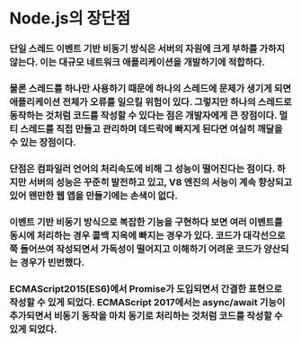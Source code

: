# Node.js의 장단점

### 단일 스레드 이벤트 기반 비동기 방식은 서버의 자원에 크게 부하를 가하지 않는다. 이는 대규모 네트워크 애플리케이션을 개발하기에 적합하다.

### 물론 스레드를 하나만 사용하기 때문에 하나의 스레드에 문제가 생기게 되면 애플리케이션 전체가 오류를 일으킬 위험이 있다. 그렇지만 하나의 스레드로 동작하는 것처럼 코드를 작성할 수 있다는 점은 개발자에게 큰 장점이다. 멀티 스레드를 직접 만들고 관리하며 데드락에 빠지게 된다면 여실히 깨달을 수 있는 장점이다.

### 단점은 컴파일러 언어의 처리속도에 비해 그 성능이 떨어진다는 점이다. 하지만 서버의 성능은 꾸준히 발전하고 있고, V8 엔진의 서능이 계속 향상되고 있어 왠만한 웹 앱을 만들기에는 손색이 없다.

### 이벤트 기반 비동기 방식으로 복잡한 기능을 구현하다 보면 여러 이벤트를 동시에 처리하는 경우 콜백 지옥에 빠지는 경우가 있다. 코드가 대각선으로 쭉 들어쓰여 작성되면서 가독성이 떨어지고 이해하기 어려운 코드가 양산되는 경우가 빈번했다. 

### ECMAScript2015(ES6)에서 Promise가 도입되면서 간결한 표현으로 작성할 수 있게 되었다. ECMAScript 2017에서는 async/await 기능이 추가되면서 비동기 동작을 마치 동기로 처리하는 것처럼 코드를 작성할 수 있게 되었다.